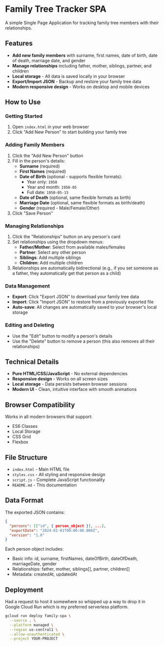 # Family Tree Tracker SPA

A simple Single Page Application for tracking family tree members with their relationships.

## Features

- **Add new family members** with surname, first names, date of birth, date of death, marriage date, and gender
- **Manage relationships** including father, mother, siblings, partner, and children
- **Local storage** - All data is saved locally in your browser
- **Export/Import JSON** - Backup and restore your family tree data
- **Modern responsive design** - Works on desktop and mobile devices

## How to Use

### Getting Started
1. Open `index.html` in your web browser
2. Click "Add New Person" to start building your family tree

### Adding Family Members
1. Click the "Add New Person" button
2. Fill in the person's details:
   - **Surname** (required)
   - **First Names** (required)
   - **Date of Birth** (optional - supports flexible formats):
     - Year only: `1950`
     - Year and month: `1950-05`  
     - Full date: `1950-05-15`
   - **Date of Death** (optional, same flexible formats as birth)
   - **Marriage Date** (optional, same flexible formats as birth/death)
   - **Gender** (required - Male/Female/Other)
3. Click "Save Person"

### Managing Relationships
1. Click the "Relationships" button on any person's card
2. Set relationships using the dropdown menus:
   - **Father/Mother**: Select from available males/females
   - **Partner**: Select any other person
   - **Siblings**: Add multiple siblings
   - **Children**: Add multiple children
3. Relationships are automatically bidirectional (e.g., if you set someone as a father, they automatically get that person as a child)

### Data Management
- **Export**: Click "Export JSON" to download your family tree data
- **Import**: Click "Import JSON" to restore from a previously exported file
- **Auto-save**: All changes are automatically saved to your browser's local storage

### Editing and Deleting
- Use the "Edit" button to modify a person's details
- Use the "Delete" button to remove a person (this also removes all their relationships)

## Technical Details

- **Pure HTML/CSS/JavaScript** - No external dependencies
- **Responsive design** - Works on all screen sizes
- **Local storage** - Data persists between browser sessions
- **Modern UI** - Clean, intuitive interface with smooth animations

## Browser Compatibility

Works in all modern browsers that support:
- ES6 Classes
- Local Storage
- CSS Grid
- Flexbox

## File Structure

- `index.html` - Main HTML file
- `styles.css` - All styling and responsive design
- `script.js` - Complete JavaScript functionality
- `README.md` - This documentation

## Data Format

The exported JSON contains:
```json
{
  "persons": [["id", { person_object }], ...],
  "exportDate": "2024-01-01T00:00:00.000Z",
  "version": "1.0"
}
```

Each person object includes:
- Basic info: id, surname, firstNames, dateOfBirth, dateOfDeath, marriageDate, gender
- Relationships: father, mother, siblings[], partner, children[]
- Metadata: createdAt, updatedAt 

## Deployment
Had a request to host it somewhere so whipped up a way to drop it in Google Cloud Run which is my preferred serverless platform.

```sh
gcloud run deploy family-spa \
  --source . \
  --platform managed \
  --region us-central1 \
  --allow-unauthenticated \
  --project YOUR-PROJECT
```